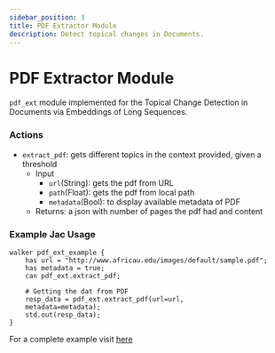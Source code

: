 ```yaml
---
sidebar_position: 3
title: PDF Extractor Module
description: Detect topical changes in Documents.
---
```


# PDF Extractor Module

`pdf_ext` module implemented for the Topical Change Detection in Documents via Embeddings of Long Sequences.

### Actions

* `extract_pdf`: gets different topics in the context provided, given a threshold
    * Input
        * `url`(String): gets the pdf from URL
        * `path`(Float): gets the pdf from local path
        * `metadata`(Bool): to display available metadata of PDF
    * Returns: a json with number of pages the pdf had and content

### Example Jac Usage

```jac
walker pdf_ext_example {
    has url = "http://www.africau.edu/images/default/sample.pdf";
    has metadata = true;
    can pdf_ext.extract_pdf;

    # Getting the dat from PDF
    resp_data = pdf_ext.extract_pdf(url=url,
    metadata=metadata);
    std.out(resp_data);
}
```

For a complete example visit [here](../../../../../tutorials/jaseci_ai_kit/jac_nlp/pdf_ext)